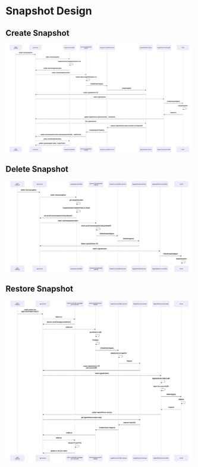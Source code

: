 Snapshot Design
==================

Create Snapshot
----------

![component diagram](img/snapshot-create.svg)


Delete Snapshot
----------
![component diagram](img/snapshot-delete.svg)


Restore Snapshot
-----------

![component diagram](img/snapshot-restore.svg)




